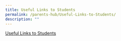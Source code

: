 ```yaml
---
title: Useful Links to Students
permalink: /parents-hub/Useful-Links-to-Students/
description: ""
---
```

[Useful Links to Students](https://sites.google.com/moe.edu.sg/wgps-intranet-students/links-for-students)